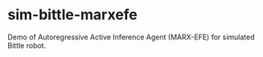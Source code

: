 # sim-bittle-marxefe

Demo of Autoregressive Active Inference Agent (MARX-EFE) for simulated Bittle robot.
